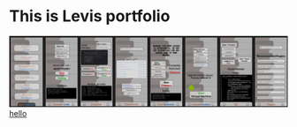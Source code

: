 
# This is Levis portfolio


<img src="figma.jpeg">
<a href="https://www.figma.com/design/W24io6PArAJTvi9FiclvVk/Java-Machine" target=”_blank”>hello</a>

